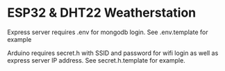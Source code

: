 # ESP32 & DHT22 Weatherstation

Express server requires .env for mongodb login. See .env.template for example

Arduino requires secret.h with SSID and password for wifi login as well as express server IP address. See secret.h.template for example.